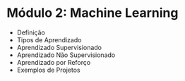 # Módulo 2: Machine Learning

* Definição
* Tipos de Aprendizado
* Aprendizado Supervisionado
* Aprendizado Não Supervisionado
* Aprendizado por Reforço
* Exemplos de Projetos
